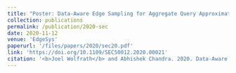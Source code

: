 ```yaml
---
title: "Poster: Data-Aware Edge Sampling for Aggregate Query Approximation"
collection: publications
permalink: /publication/2020-sec
date: 2020-11-12
venue: 'EdgeSys'
paperurl: '/files/papers/2020/sec20.pdf'
link: 'https://doi.org/10.1109/SEC50012.2020.00021'
citation: '<b>Joel Wolfrath</b> and Abhishek Chandra. 2020. Data-Aware Edge Sampling for Aggregate Query Approximation. In <i>2020 IEEE/ACM Symposium on Edge Computing</i> (SEC 2020).\n<b>Best Poster Award</b>'
---
```

